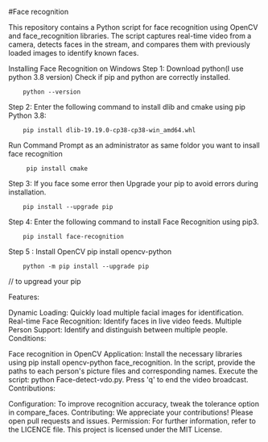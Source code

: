 
#Face recognition 

This repository contains a Python script for face recognition using OpenCV and face_recognition libraries. The script captures real-time video from a camera, detects faces in the stream, and compares them with previously loaded images to identify known faces.

Installing Face Recognition on Windows 
Step 1: Download python(I use python 3.8 version) Check if pip and python are correctly installed.
      
        python --version
        
Step 2: Enter the following command to install dlib and cmake using pip
        Python 3.8:
        
        pip install dlib-19.19.0-cp38-cp38-win_amd64.whl  
        
Run Command Prompt as an administrator  as same foldor you want to insall  face recognition
        
         pip install cmake

Step 3: If you face some error then  Upgrade your pip to avoid errors during installation.
        
        pip install --upgrade pip

Step 4: Enter the following command to install Face Recognition using pip3.
        
        pip install face-recognition

Step 5 :  Install OpenCV
        pip install opencv-python

        python -m pip install --upgrade pip 
        
  // to upgread your  pip 


Features:

Dynamic Loading: Quickly load multiple facial images for identification.
Real-time Face Recognition: Identify faces in live video feeds.
Multiple Person Support: Identify and distinguish between multiple people.
Conditions:

Face recognition in OpenCV Application: Install the necessary libraries using pip install opencv-python face_recognition.
In the script, provide the paths to each person's picture files and corresponding names.
Execute the script: python Face-detect-vdo.py. Press 'q' to end the video broadcast.
Contributions:

Configuration: To improve recognition accuracy, tweak the tolerance option in compare_faces.
Contributing: We appreciate your contributions! Please open pull requests and issues.
Permission: For further information, refer to the LICENCE file. This project is licensed under the MIT License.
